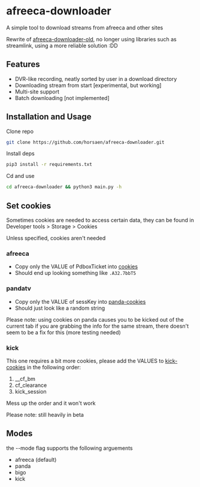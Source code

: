 # afreeca-downloader

A simple tool to download streams from afreeca and other sites

Rewrite of [afreeca-downloader-old](https://github.com/horsaen/afreecatv-downloader-old), no longer using libraries such as streamlink, using a more reliable solution :DD

## Features
- DVR-like recording, neatly sorted by user in a download directory
- Downloading stream from start [experimental, but working]
- Multi-site support
- Batch downloading [not implemented]

## Installation and Usage

Clone repo
```bash
git clone https://github.com/horsaen/afreeca-downloader.git
```

Install deps
```bash
pip3 install -r requirements.txt
```

Cd and use
```bash
cd afreeca-downloader && python3 main.py -h
```

## Set cookies

Sometimes cookies are needed to access certain data, they can be found in Developer tools > Storage > Cookies

Unless specified, cookies aren't needed

### afreeca
- Copy only the VALUE of PdboxTicket into [cookies](cookies)
- Should end up looking something like ``.A32.7bbT5``

### pandatv
- Copy only the VALUE of sessKey into [panda-cookies](plugins/pandatv/panda-cookies)
- Should just look like a random string

Please note: using cookies on panda causes you to be kicked out of the current tab if you are grabbing the info for the same stream, there doesn't seem to be a fix for this (more testing needed)

### kick
This one requires a bit more cookies, please add the VALUES to [kick-cookies](plugins/kick/kick-cookies) in the following order:

1. __cf_bm
2. cf_clearance
3. kick_session

Mess up the order and it won't work

Please note: still heavily in beta

## Modes

the --mode flag supports the following arguements

- afreeca (default)
- panda
- bigo
- kick
